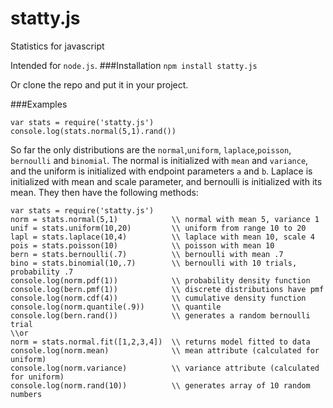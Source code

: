 # statty.js
Statistics for javascript

Intended for `node.js`. 
###Installation
`npm install statty.js`

Or clone the repo and put it in your project. 

###Examples

    var stats = require('statty.js')
    console.log(stats.normal(5,1).rand())
    
So far the only distributions are the `normal`,`uniform`, `laplace`,`poisson`, `bernoulli` and `binomial`. The normal is initialized with `mean` and `variance`, and the uniform is initialized with endpoint parameters `a` and `b`. Laplace is initialized with mean and scale parameter, and bernoulli is initialized with its mean. They then have the following methods:
    
    var stats = require('statty.js')
    norm = stats.normal(5,1)            \\ normal with mean 5, variance 1
    unif = stats.uniform(10,20)         \\ uniform from range 10 to 20
    lapl = stats.laplace(10,4)          \\ laplace with mean 10, scale 4 
    pois = stats.poisson(10)            \\ poisson with mean 10 
    bern = stats.bernoulli(.7)          \\ bernoulli with mean .7
    bino = stats.binomial(10,.7)        \\ bernoulli with 10 trials, probability .7
    console.log(norm.pdf(1))            \\ probability density function
    console.log(bern.pmf(1))            \\ discrete distributions have pmf
    console.log(norm.cdf(4))            \\ cumulative density function
    console.log(norm.quantile(.9))      \\ quantile
    console.log(bern.rand())            \\ generates a random bernoulli trial
    \\or
    norm = stats.normal.fit([1,2,3,4])  \\ returns model fitted to data
    console.log(norm.mean)              \\ mean attribute (calculated for uniform)
    console.log(norm.variance)          \\ variance attribute (calculated for uniform)
    console.log(norm.rand(10))          \\ generates array of 10 random numbers
